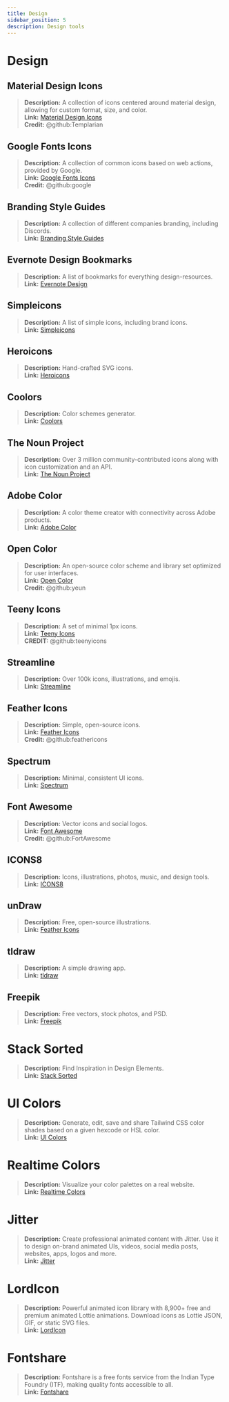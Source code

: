 ```yaml
---
title: Design
sidebar_position: 5
description: Design tools
---
```


# Design

## Material Design Icons

> **Description:** A collection of icons centered around material design, allowing for custom format, size, and color. <br/>
**Link:** [Material Design Icons](https://materialdesignicons.com/)  <br/>
**Credit:** @github:Templarian

## Google Fonts Icons

> **Description:** A collection of common icons based on web actions, provided by Google. <br/>
**Link:** [Google Fonts Icons](https://fonts.google.com/icons) <br/>
**Credit:** @github:google

## Branding Style Guides

> **Description:** A collection of different companies branding, including Discords.   <br/>
**Link:** [Branding Style Guides](https://brandingstyleguides.com/)

## Evernote Design Bookmarks

> **Description:** A list of bookmarks for everything design-resources.  <br/>
**Link:** [Evernote Design](https://www.evernote.design/)  <br/>

## Simpleicons

> **Description:** A list of simple icons, including brand icons.   <br/>
**Link:** [Simpleicons](https://simpleicons.org/)

## Heroicons

> **Description:** Hand-crafted SVG icons.   <br/>
**Link:** [Heroicons](https://heroicons.com/)

## Coolors

> **Description:** Color schemes generator.   <br/>
**Link:** [Coolors](https://coolors.co/)

## The Noun Project

> **Description:** Over 3 million community-contributed icons along with icon customization and an API.  <br/>
**Link:** [The Noun Project](https://thenounproject.com/)

## Adobe Color

> **Description:** A color theme creator with connectivity across Adobe products.  <br/>
**Link:** [Adobe Color](https://color.adobe.com/)

## Open Color

> **Description:** An open-source color scheme and library set optimized for user interfaces.  <br/>
**Link:** [Open Color](https://yeun.github.io/open-color/)  <br/>
**Credit:** @github:yeun

## Teeny Icons

> **Description:** A set of minimal 1px icons.  <br/>
**Link:** [Teeny Icons](https://teenyicons.com/)  <br/>
**CREDIT:** @github:teenyicons

## Streamline

> **Description:** Over 100k icons, illustrations, and emojis.  <br/>
**Link:** [Streamline](https://streamlinehq.com/)  

## Feather Icons

> **Description:** Simple, open-source icons.  <br/>
**Link:** [Feather Icons](https://feathericons.com/)  <br/>
**Credit:** @github:feathericons

## Spectrum

> **Description:** Minimal, consistent UI icons.  <br/>
**Link:** [Spectrum](https://spectrum.adobe.com/page/icons/)  

## Font Awesome

> **Description:** Vector icons and social logos.  <br/>
**Link:** [Font Awesome](https://fontawesome.com/)  <br/>
**Credit:** @github:FortAwesome

## ICONS8

> **Description:** Icons, illustrations, photos, music, and design tools.  <br/>
**Link:** [ICONS8](https://icons8.com/)  

## unDraw

> **Description:** Free, open-source illustrations.  <br/>
**Link:** [Feather Icons](https://undraw.co/)  

## tldraw

> **Description:** A simple drawing app.  <br/>
**Link:** [tldraw](https://www.tldraw.com/)

## Freepik

> **Description:** Free vectors, stock photos, and PSD.  <br/>
**Link:** [Freepik](https://freepik.com/)

# Stack Sorted

> **Description:** Find Inspiration in Design Elements. <br/>
**Link:** [Stack Sorted](https://stacksorted.com/)

# UI Colors

> **Description:** Generate, edit, save and share Tailwind CSS color shades based on a given hexcode or HSL color. <br/>
**Link:** [UI Colors](https://uicolors.app/)

# Realtime Colors

> **Description:** Visualize your color palettes on a real website. <br/>
**Link:** [Realtime Colors](https://realtimecolors.com/)

# Jitter

> **Description:** Create professional animated content with Jitter. Use it to design on-brand animated UIs, videos, social media posts, websites, apps, logos and more. <br/>
**Link:** [Jitter](https://jitter.video/)

# LordIcon

> **Description:** Powerful animated icon library with 8,900+ free and premium animated Lottie animations. Download icons as Lottie JSON, GIF, or static SVG files. <br/>
**Link:** [LordIcon](https://lordicon.com/)

# Fontshare

> **Description:** Fontshare is a free fonts service from the Indian Type Foundry (ITF), making quality fonts accessible to all. <br/>
**Link:** [Fontshare](https://www.fontshare.com/fonts/satoshi)
